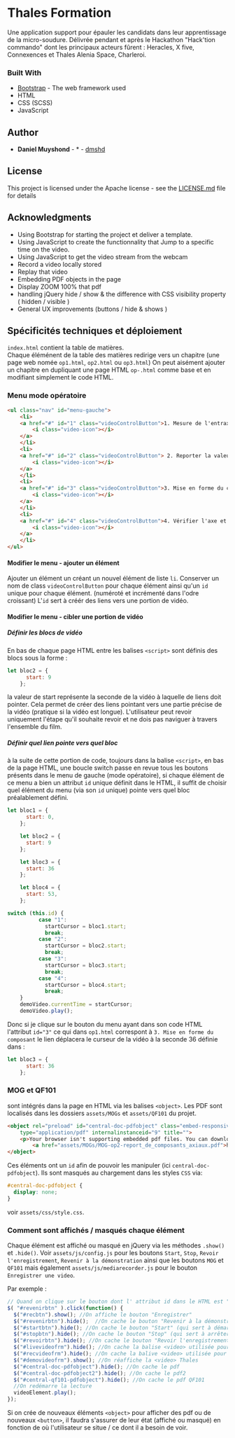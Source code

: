 # Thales Formation

Une application support pour épauler les candidats dans leur apprentissage de la micro-soudure.
Délivrée pendant et après le Hackathon "Hack'tion commando" dont les principaux acteurs fûrent : Heracles, X five, Connexences et Thales Alenia Space, Charleroi.

### Built With

* [Bootstrap](https://getbootstrap.com/) - The web framework used
* HTML
* CSS (SCSS)
* JavaScript

## Author

* **Daniel Muyshond** - * - [dmshd](https://github.com/dmshd)


## License

This project is licensed under the Apache license - see the [LICENSE.md](LICENSE.md) file for details

## Acknowledgments

* Using Bootstrap for starting the project et deliver a template.
* Using JavaScript to create the functionnality that Jump to a specific time on the video.
* Using JavaScript to get the video stream from the webcam
* Record a video locally stored 
* Replay that video 
* Embedding PDF objects in the page
* Display ZOOM 100% that pdf
* handling jQuery hide / show & the difference with CSS visibility property ( hidden / visible )
* General UX improvements (buttons / hide & shows )

## Spécificités techniques et déploiement

`index.html` contient la table de matières.  
Chaque éléménent de la table des matières redirige vers un chapitre (une page web nomée `op1.html`, `op2.html` ou `op3.html`)
On peut aisément ajouter un chapitre en dupliquant une page HTML `op-.html` comme base et en modifiant simplement le code HTML.



### Menu mode opératoire

```HTML
<ul class="nav" id="menu-gauche">
    <li>
    <a href="#" id="1" class="videoControlButton">1. Mesure de l'entraxe
        <i class="video-icon"></i>
    </a>
    </li>
    <li>
    <a href="#" id="2" class="videoControlButton"> 2. Reporter la valeur sur la réglette de formage
        <i class="video-icon"></i>
    </a>
    </li>
    <li>
    <a href="#" id="3" class="videoControlButton">3. Mise en forme du composant
        <i class="video-icon"></i>
    </a>
    </li>
    <li>
    <a href="#" id="4" class="videoControlButton">4. Vérifier l'axe et tester
        <i class="video-icon"></i>
    </a>
    </li>
</ul>
```

#### Modifier le menu - ajouter un élément

Ajouter un élément un créant un nouvel élément de liste `li`.
Conserver un nom de class `videoControlButton` pour chaque élément ainsi qu'un `id` unique pour chaque élément. (numéroté et incrémenté dans l'odre croissant) L'`id` sert à créér des liens vers une portion de vidéo.

#### Modifier le menu - cibler une portion de vidéo  

##### Définir les blocs de vidéo
En bas de chaque page HTML entre les balises `<script>` sont définis des blocs sous la forme :  
```javascript
let bloc2 = {
      start: 9
    };
```  
la valeur de start représente la seconde de la vidéo à laquelle de liens doit pointer. Cela permet de créer des liens pointant vers une partie précise de la vidéo (pratique si la vidéo est longue). L'utilisateur peut revoir uniquement l'étape qu'il souhaite revoir et ne dois pas naviguer à travers l'ensemble du film.

##### Définir quel lien pointe vers quel bloc

à la suite de cette portion de code, toujours dans la balise `<script>`, en bas de la page HTML, une boucle switch passe en revue tous les boutons présents dans le menu de gauche (mode opératoire), si chaque élément de ce menu a bien un attribut `id` unique définit dans le HTML, il suffit de choisir quel élément du menu (via son `id` unique) pointe vers quel bloc préalablement défini.

```javascript 
let bloc1 = {
      start: 0,
    };

    let bloc2 = {
      start: 9
    };

    let bloc3 = {
      start: 36
    };

    let bloc4 = {
      start: 53,
    };

switch (this.id) {
          case "1":
            startCursor = bloc1.start;
            break;
          case "2":
            startCursor = bloc2.start;
            break;
          case "3":
            startCursor = bloc3.start;
            break;
          case "4":
            startCursor = bloc4.start;
            break;
    }
    demoVideo.currentTime = startCursor;
    demoVideo.play();
```
Donc si je clique sur le bouton du menu ayant dans son code HTML l'attribut `id="3"` ce qui dans `op1.html` correspont à `3. Mise en forme du composant` le lien déplacera le curseur de la vidéo à la seconde 36 définie dans :  

```javascript
let bloc3 = {
      start: 36
    };
```

### MOG et QF101
sont intégrés dans la page en HTML via les balises `<object>`. Les PDF sont localisés dans les dossiers `assets/MOGs` et `assets/QF101` du projet.  

```html
<object rel="preload" id="central-doc-pdfobject" class="embed-responsive-item" data="assets/MOGs/MOG-op2-report_de_composants_axiaux.pdf#zoom=100"
    type="application/pdf" internalinstanceid="9" title="">
    <p>Your browser isn't supporting embedded pdf files. You can download the file
        <a href="assets/MOGs/MOG-op2-report_de_composants_axiaux.pdf">here</a>.</p>
</object>
```
Ces éléments ont un `id` afin de pouvoir les manipuler (ici `central-doc-pdfobject`). Ils sont masqués au chargement dans les styles `CSS`  via: 
```CSS
#central-doc-pdfobject {
  display: none;
}
```
voir `assets/css/style.css`.

### Comment sont affichés / masqués chaque élément

Chaque élément est affiché ou masqué en jQuery via les méthodes `.show()` et `.hide()`. Voir `assets/js/config.js` pour les boutons `Start`, `Stop`, `Revoir l'enregistrement`, `Revenir à la démonstration` ainsi que les boutons `MOG` et `QF101` mais également `assets/js/mediarecorder.js` pour le bouton `Enregistrer une video`.

Par exemple :  

```javascript
// Quand on clique sur le bouton dont l' attribut id dans le HTML est "revenirbtn" (ce qui correspont au bouton "Revenir à la démonstration")
$( "#revenirbtn" ).click(function() {
  $("#recbtn").show(); //On affiche le bouton "Enregistrer"
  $("#revenirbtn").hide();  //On cache le bouton "Revenir à la démonstration"
  $("#startbtn").hide(); //On cache le bouton "Start" (qui sert à démarrer l'enregistrement)
  $("#stopbtn").hide(); //On cache le bouton "Stop" (qui sert à arrêter l'enregistrement)
  $("#revoirbtn").hide(); //On cache le bouton "Revoir l'enregistrement" (revoir la vidéo enregistrée)
  $("#livevideofrm").hide(); //On cache la balise <video> utilisée pour le live preview
  $("#recvideofrm").hide(); //On cache la balive <video> utilisée pour voir ce qui a été enregistré
  $("#demovideofrm").show(); //On réaffiche la <video> Thales
  $("#central-doc-pdfobject").hide(); //On cache le pdf
  $("#central-doc-pdfobject2").hide(); //On cache le pdf2
  $("#central-qf101-pdfobject").hide(); //On cache le pdf QF101
  //On redémarre la lecture
  videoElement.play();
});
```
Si on crée de nouveaux éléments `<object>` pour afficher des pdf ou de nouveaux `<button>`, il faudra s'assurer de leur état (affiché ou masqué) en fonction de où l'utilisateur se situe / ce dont il a besoin de voir.